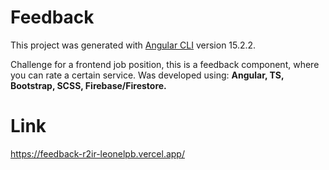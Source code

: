 # Feedback

This project was generated with [Angular CLI](https://github.com/angular/angular-cli) version 15.2.2.

Challenge for a frontend job position, this is a feedback component, where you can rate a certain service. Was developed using: **Angular, TS, Bootstrap, SCSS, Firebase/Firestore.**

# Link 
https://feedback-r2ir-leonelpb.vercel.app/
